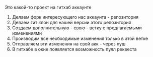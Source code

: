 Это какой-то проект на гитхаб аккаунте

1. Делаем форк интересующего нас аккаунта - репозитория
2. Делаем гит клон для нашей версии этого репозитория
3. Создаем дополнительную - свою - ветку с предлагаемыми изменениями
4. Производим все необходимые изменения только в этой ветке
5. Отправляем эти изменения на свой акк - через пуш
6. В гитхабе в окне появляется возможность пулл реквеста